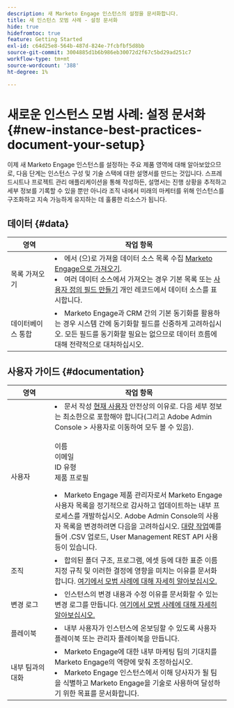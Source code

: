 ```yaml
---
description: 새 Marketo Engage 인스턴스의 설정을 문서화합니다.
title: 새 인스턴스 모범 사례 - 설정 문서화
hide: true
hidefromtoc: true
feature: Getting Started
exl-id: c64d25e8-564b-487d-824e-7fcbfbf5d8bb
source-git-commit: 3004885d1b6b986eb30072d2f67c5bd29ad251c7
workflow-type: tm+mt
source-wordcount: '388'
ht-degree: 1%

---
```


# 새로운 인스턴스 모범 사례: 설정 문서화 {#new-instance-best-practices-document-your-setup}

이제 새 Marketo Engage 인스턴스를 설정하는 주요 제품 영역에 대해 알아보았으므로, 다음 단계는 인스턴스 구성 및 기술 스택에 대한 설명서를 만드는 것입니다. 스프레드시트나 프로젝트 관리 애플리케이션을 통해 작성하든, 설명서는 진행 상황을 추적하고 세부 정보를 기록할 수 있을 뿐만 아니라 조직 내에서 미래의 마케터를 위해 인스턴스를 구조화하고 지속 가능하게 유지하는 데 훌륭한 리소스가 됩니다.

## 데이터 {#data}

<table>
<thead>
  <tr>
    <th style="width:20%">영역</th>
    <th style="width:80%">작업 항목</th>
  </tr>
</thead>
<tbody>
  <tr>
    <td>목록 가져오기</td>
    <td><li>에서 (으)로 가져올 데이터 소스 목록 수집 <a href="https://experienceleague.adobe.com/en/docs/marketo/using/getting-started-with-marketo/quick-wins/import-a-list-of-people" target="_blank">Marketo Engage으로 가져오기</a>.</li>
    <li>여러 데이터 소스에서 가져오는 경우 기본 목록 또는 <a href="https://experienceleague.adobe.com/en/docs/marketo/using/product-docs/administration/field-management/create-a-custom-field-in-marketo" target="_blank">사용자 정의 필드 만들기</a> 개인 레코드에서 데이터 소스를 표시합니다.</li></td>
  </tr>
  <tr>
    <td>데이터베이스 통합</td>
    <td><li>Marketo Engage과 CRM 간의 기본 동기화를 활용하는 경우 시스템 간에 동기화할 필드를 신중하게 고려하십시오. 모든 필드를 동기화할 필요는 없으므로 데이터 흐름에 대해 전략적으로 대처하십시오.</li></td>
  </tr>
</tbody>
</table>

## 사용자 가이드 {#documentation}

<table>
<thead>
  <tr>
    <th style="width:20%">영역</th>
    <th style="width:80%">작업 항목</th>
  </tr>
</thead>
<tbody>
  <tr>
    <td>사용자</td>
    <td><li>문서 작성 <a href="https://experienceleague.adobe.com/en/docs/marketo/using/product-docs/administration/marketo-with-adobe-identity/add-or-remove-a-user#add-a-user" target="_blank">현재 사용자</a> 안전상의 이유로. 다음 세부 정보는 최소한으로 포함해야 합니다(그리고 Adobe Admin Console &gt; 사용자로 이동하여 모두 볼 수 있음).</li>
    <br>이름
    <br>이메일
    <br>ID 유형
    <br>제품 프로필
    <p>
    <li>Marketo Engage 제품 관리자로서 Marketo Engage 사용자 목록을 정기적으로 감사하고 업데이트하는 내부 프로세스를 개발하십시오. Adobe Admin Console의 사용자 목록을 변경하려면 다음을 고려하십시오. <a href="https://helpx.adobe.com/kr/enterprise/using/users.html" target="_blank">대량 작업</a>예를 들어 .CSV 업로드, User Management REST API 사용 등이 있습니다.</li></td>
  </tr>
  <tr>
    <td>조직</td>
    <td><li>합의된 폴더 구조, 프로그램, 에셋 등에 대한 표준 이름 지정 규칙 및 이러한 결정에 영향을 미치는 이유를 문서화합니다. <a href="https://experienceleague.adobe.com/en/docs/marketo-learn/tutorials/fundamentals/best-practices-to-organize-a-new-instance" target="_blank">여기에서 모범 사례에 대해 자세히 알아보십시오.</a></li></td>
  </tr>
  <tr>
    <td>변경 로그</td>
    <td><li>인스턴스의 변경 내용과 수정 이유를 문서화할 수 있는 변경 로그를 만듭니다. <a href="https://experienceleague.adobe.com/en/docs/marketo-learn/auditing-an-inherited-instance/develop-an-instance-governance-guide" target="_blank">여기에서 모범 사례에 대해 자세히 알아보십시오.</a></li></td>
  </tr>
  <tr>
    <td>플레이북</td>
    <td><li>내부 사용자가 인스턴스에 온보딩할 수 있도록 사용자 플레이북 또는 관리자 플레이북을 만듭니다.</li></td>
  </tr>
  <tr>
    <td>내부 팀과의 대화</td>
    <td><li>Marketo Engage에 대한 내부 마케팅 팀의 기대치를 Marketo Engage의 역량에 맞춰 조정하십시오.</li>
    <li>Marketo Engage 인스턴스에서 이해 당사자가 될 팀을 식별하고 Marketo Engage을 기술로 사용하여 달성하기 위한 목표를 문서화합니다.</li></td>
  </tr>
</tbody>
</table>
